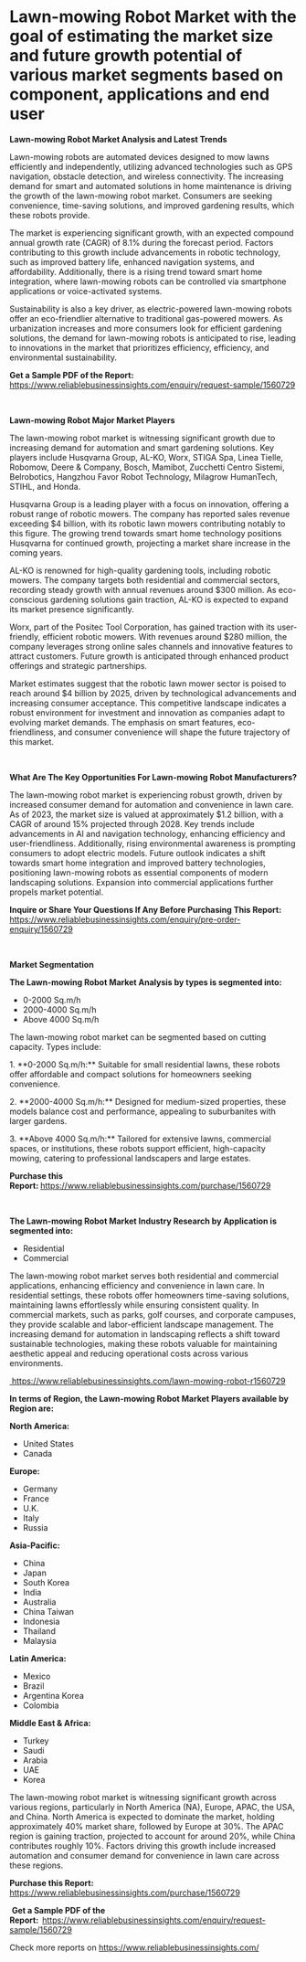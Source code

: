 <p><h1>Lawn-mowing Robot Market with the goal of estimating the market size and future growth potential of various market segments based on component, applications and end user</h1></p><p><strong>Lawn-mowing Robot Market Analysis and Latest Trends</strong></p>
<p><p>Lawn-mowing robots are automated devices designed to mow lawns efficiently and independently, utilizing advanced technologies such as GPS navigation, obstacle detection, and wireless connectivity. The increasing demand for smart and automated solutions in home maintenance is driving the growth of the lawn-mowing robot market. Consumers are seeking convenience, time-saving solutions, and improved gardening results, which these robots provide.</p><p>The market is experiencing significant growth, with an expected compound annual growth rate (CAGR) of 8.1% during the forecast period. Factors contributing to this growth include advancements in robotic technology, such as improved battery life, enhanced navigation systems, and affordability. Additionally, there is a rising trend toward smart home integration, where lawn-mowing robots can be controlled via smartphone applications or voice-activated systems.</p><p>Sustainability is also a key driver, as electric-powered lawn-mowing robots offer an eco-friendlier alternative to traditional gas-powered mowers. As urbanization increases and more consumers look for efficient gardening solutions, the demand for lawn-mowing robots is anticipated to rise, leading to innovations in the market that prioritizes efficiency, efficiency, and environmental sustainability.</p></p>
<p><strong>Get a Sample PDF of the Report:&nbsp;</strong> <a href="https://www.reliablebusinessinsights.com/enquiry/request-sample/1560729?utm_campaign=3256&utm_medium=2&utm_source=Github&utm_content=ia&utm_term=11042025&utm_id=lawn-mowing-robot">https://www.reliablebusinessinsights.com/enquiry/request-sample/1560729</a></p>
<p>&nbsp;</p>
<p><strong>Lawn-mowing Robot Major Market Players</strong></p>
<p><p>The lawn-mowing robot market is witnessing significant growth due to increasing demand for automation and smart gardening solutions. Key players include Husqvarna Group, AL-KO, Worx, STIGA Spa, Linea Tielle, Robomow, Deere & Company, Bosch, Mamibot, Zucchetti Centro Sistemi, Belrobotics, Hangzhou Favor Robot Technology, Milagrow HumanTech, STIHL, and Honda.</p><p>Husqvarna Group is a leading player with a focus on innovation, offering a robust range of robotic mowers. The company has reported sales revenue exceeding $4 billion, with its robotic lawn mowers contributing notably to this figure. The growing trend towards smart home technology positions Husqvarna for continued growth, projecting a market share increase in the coming years.</p><p>AL-KO is renowned for high-quality gardening tools, including robotic mowers. The company targets both residential and commercial sectors, recording steady growth with annual revenues around $300 million. As eco-conscious gardening solutions gain traction, AL-KO is expected to expand its market presence significantly.</p><p>Worx, part of the Positec Tool Corporation, has gained traction with its user-friendly, efficient robotic mowers. With revenues around $280 million, the company leverages strong online sales channels and innovative features to attract customers. Future growth is anticipated through enhanced product offerings and strategic partnerships.</p><p>Market estimates suggest that the robotic lawn mower sector is poised to reach around $4 billion by 2025, driven by technological advancements and increasing consumer acceptance. This competitive landscape indicates a robust environment for investment and innovation as companies adapt to evolving market demands. The emphasis on smart features, eco-friendliness, and consumer convenience will shape the future trajectory of this market.</p></p>
<p>&nbsp;</p>
<p><strong>What Are The Key Opportunities For Lawn-mowing Robot Manufacturers?</strong></p>
<p><p>The lawn-mowing robot market is experiencing robust growth, driven by increased consumer demand for automation and convenience in lawn care. As of 2023, the market size is valued at approximately $1.2 billion, with a CAGR of around 15% projected through 2028. Key trends include advancements in AI and navigation technology, enhancing efficiency and user-friendliness. Additionally, rising environmental awareness is prompting consumers to adopt electric models. Future outlook indicates a shift towards smart home integration and improved battery technologies, positioning lawn-mowing robots as essential components of modern landscaping solutions. Expansion into commercial applications further propels market potential.</p></p>
<p><strong>Inquire or Share Your Questions If Any Before Purchasing This Report:</strong> <a href="https://www.reliablebusinessinsights.com/enquiry/pre-order-enquiry/1560729?utm_campaign=3256&utm_medium=2&utm_source=Github&utm_content=ia&utm_term=11042025&utm_id=lawn-mowing-robot">https://www.reliablebusinessinsights.com/enquiry/pre-order-enquiry/1560729</a></p>
<p>&nbsp;</p>
<p><strong>Market Segmentation</strong></p>
<p><strong>The Lawn-mowing Robot Market Analysis by types is segmented into:</strong></p>
<p><ul><li>0-2000 Sq.m/h</li><li>2000-4000 Sq.m/h</li><li>Above 4000 Sq.m/h</li></ul></p>
<p><p>The lawn-mowing robot market can be segmented based on cutting capacity. Types include:</p><p>1. **0-2000 Sq.m/h:** Suitable for small residential lawns, these robots offer affordable and compact solutions for homeowners seeking convenience.</p><p>2. **2000-4000 Sq.m/h:** Designed for medium-sized properties, these models balance cost and performance, appealing to suburbanites with larger gardens.</p><p>3. **Above 4000 Sq.m/h:** Tailored for extensive lawns, commercial spaces, or institutions, these robots support efficient, high-capacity mowing, catering to professional landscapers and large estates.</p></p>
<p><strong>Purchase this Report:&nbsp;</strong><a href="https://www.reliablebusinessinsights.com/purchase/1560729?utm_campaign=3256&utm_medium=2&utm_source=Github&utm_content=ia&utm_term=11042025&utm_id=lawn-mowing-robot">https://www.reliablebusinessinsights.com/purchase/1560729</a></p>
<p>&nbsp;</p>
<p><strong>The Lawn-mowing Robot Market Industry Research by Application is segmented into:</strong></p>
<p><ul><li>Residential</li><li>Commercial</li></ul></p>
<p><p>The lawn-mowing robot market serves both residential and commercial applications, enhancing efficiency and convenience in lawn care. In residential settings, these robots offer homeowners time-saving solutions, maintaining lawns effortlessly while ensuring consistent quality. In commercial markets, such as parks, golf courses, and corporate campuses, they provide scalable and labor-efficient landscape management. The increasing demand for automation in landscaping reflects a shift toward sustainable technologies, making these robots valuable for maintaining aesthetic appeal and reducing operational costs across various environments.</p></p>
<p><a href="https://www.reliablebusinessinsights.com/lawn-mowing-robot-r1560729?utm_campaign=3256&utm_medium=2&utm_source=Github&utm_content=ia&utm_term=11042025&utm_id=lawn-mowing-robot">&nbsp;https://www.reliablebusinessinsights.com/lawn-mowing-robot-r1560729</a></p>
<p><strong>In terms of Region, the Lawn-mowing Robot Market Players available by Region are:</strong></p>
<p>
    <p> <strong> North America: </strong>
        <ul>
            <li>United States</li>
            <li>Canada</li>
        </ul>
        </p> 
    <p> <strong> Europe: </strong>
        <ul>
            <li>Germany</li>
            <li>France</li>
            <li>U.K.</li>
            <li>Italy</li>
            <li>Russia</li>
        </ul>
        </p> 
    <p> <strong> Asia-Pacific: </strong>
        <ul>
            <li>China</li>
            <li>Japan</li>
            <li>South Korea</li>
            <li>India</li>
            <li>Australia</li>
            <li>China Taiwan</li>
            <li>Indonesia</li>
            <li>Thailand</li>
            <li>Malaysia</li>
        </ul>
        </p> 
    <p> <strong> Latin America: </strong>
        <ul>
            <li>Mexico</li>
            <li>Brazil</li>
            <li>Argentina Korea</li>
            <li>Colombia</li>
        </ul>
        </p> 
    <p> <strong> Middle East & Africa: </strong>
        <ul>
            <li>Turkey</li>
            <li>Saudi</li>
            <li>Arabia</li>
            <li>UAE</li>
            <li>Korea</li>
        </ul>
    </p>
    </p>
<p><p>The lawn-mowing robot market is witnessing significant growth across various regions, particularly in North America (NA), Europe, APAC, the USA, and China. North America is expected to dominate the market, holding approximately 40% market share, followed by Europe at 30%. The APAC region is gaining traction, projected to account for around 20%, while China contributes roughly 10%. Factors driving this growth include increased automation and consumer demand for convenience in lawn care across these regions.</p></p>
<p><strong>Purchase this Report: </strong><a href="https://www.reliablebusinessinsights.com/purchase/1560729?utm_campaign=3256&utm_medium=2&utm_source=Github&utm_content=ia&utm_term=11042025&utm_id=lawn-mowing-robot">https://www.reliablebusinessinsights.com/purchase/1560729</a></p>
<p>&nbsp;<strong>Get a Sample PDF of the Report:&nbsp;&nbsp;</strong><a href="https://www.reliablebusinessinsights.com/enquiry/request-sample/1560729?utm_campaign=3256&utm_medium=2&utm_source=Github&utm_content=ia&utm_term=11042025&utm_id=lawn-mowing-robot">https://www.reliablebusinessinsights.com/enquiry/request-sample/1560729</a></p>
<p><strong></strong></p>
<p>Check more reports on <a href="https://www.reliablebusinessinsights.com/?utm_campaign=3256&utm_medium=2&utm_source=Github&utm_content=ia&utm_term=11042025&utm_id=lawn-mowing-robot">https://www.reliablebusinessinsights.com/</a></p>